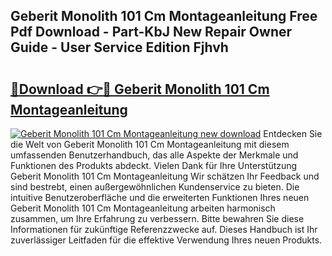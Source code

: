 ## Geberit Monolith 101 Cm Montageanleitung Free Pdf Download - Part-KbJ New Repair Owner Guide - User Service Edition Fjhvh

# <h2><a href="http://df7rr2a.blite.top/?on=Geberit+Monolith+101+Cm+Montageanleitung">🔗Download 👉🔴 Geberit Monolith 101 Cm Montageanleitung</a></h2>

[![Geberit Monolith 101 Cm Montageanleitung new download](https://i.imgur.com/lujVjoI.png)](http://df7rr2a.blite.top/?on=Geberit+Monolith+101+Cm+Montageanleitung)
Entdecken Sie die Welt von Geberit Monolith 101 Cm Montageanleitung mit diesem umfassenden Benutzerhandbuch, das alle Aspekte der Merkmale und Funktionen des Produkts abdeckt. Vielen Dank für Ihre Unterstützung Geberit Monolith 101 Cm Montageanleitung Wir schätzen Ihr Feedback und sind bestrebt, einen außergewöhnlichen Kundenservice zu bieten. Die intuitive Benutzeroberfläche und die erweiterten Funktionen Ihres neuen Geberit Monolith 101 Cm Montageanleitung arbeiten harmonisch zusammen, um Ihre Erfahrung zu verbessern. Bitte bewahren Sie diese Informationen für zukünftige Referenzzwecke auf. Dieses Handbuch ist Ihr zuverlässiger Leitfaden für die effektive Verwendung Ihres neuen Produkts.
